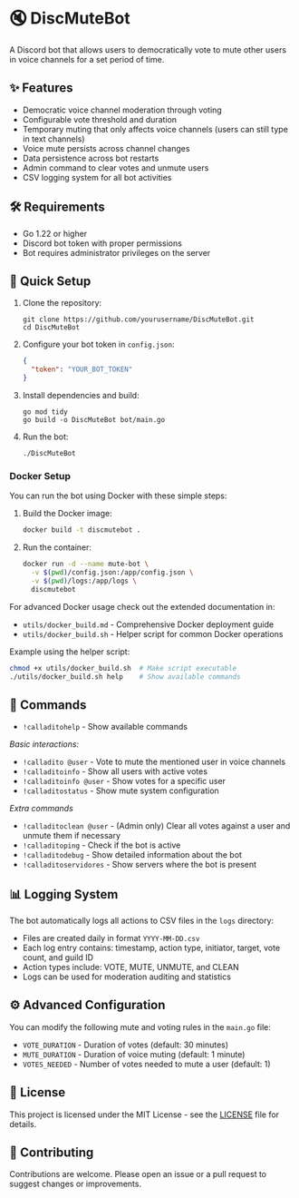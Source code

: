 # 🔇 DiscMuteBot

A Discord bot that allows users to democratically vote to mute other users in voice channels for a set period of time.

## ✨ Features

- Democratic voice channel moderation through voting
- Configurable vote threshold and duration
- Temporary muting that only affects voice channels (users can still type in text channels)
- Voice mute persists across channel changes
- Data persistence across bot restarts
- Admin command to clear votes and unmute users
- CSV logging system for all bot activities

## 🛠️ Requirements

- Go 1.22 or higher
- Discord bot token with proper permissions
- Bot requires administrator privileges on the server

## 🚀 Quick Setup

1. Clone the repository:
   ```
   git clone https://github.com/yourusername/DiscMuteBot.git
   cd DiscMuteBot
   ```

2. Configure your bot token in `config.json`:
   ```json
   {
     "token": "YOUR_BOT_TOKEN"
   }
   ```

3. Install dependencies and build:
   ```
   go mod tidy
   go build -o DiscMuteBot bot/main.go
   ```

4. Run the bot:
   ```
   ./DiscMuteBot
   ```

### Docker Setup

You can run the bot using Docker with these simple steps:

1. Build the Docker image:
   ```bash
   docker build -t discmutebot .
   ```

2. Run the container:
   ```bash
   docker run -d --name mute-bot \
     -v $(pwd)/config.json:/app/config.json \
     -v $(pwd)/logs:/app/logs \
     discmutebot
   ```

For advanced Docker usage check out the extended documentation in:
- `utils/docker_build.md` - Comprehensive Docker deployment guide
- `utils/docker_build.sh` - Helper script for common Docker operations

Example using the helper script:
```bash
chmod +x utils/docker_build.sh  # Make script executable
./utils/docker_build.sh help    # Show available commands
```

## 📝 Commands

- `!calladitohelp` - Show available commands

*Basic interactions:*
- `!calladito @user` - Vote to mute the mentioned user in voice channels
- `!calladitoinfo` - Show all users with active votes
- `!calladitoinfo @user` - Show votes for a specific user
- `!calladitostatus` - Show mute system configuration

*Extra commands*
- `!calladitoclean @user` - (Admin only) Clear all votes against a user and unmute them if necessary
- `!calladitoping` - Check if the bot is active
- `!calladitodebug` - Show detailed information about the bot
- `!calladitoservidores` - Show servers where the bot is present

## 📊 Logging System

The bot automatically logs all actions to CSV files in the `logs` directory:

- Files are created daily in format `YYYY-MM-DD.csv`
- Each log entry contains: timestamp, action type, initiator, target, vote count, and guild ID
- Action types include: VOTE, MUTE, UNMUTE, and CLEAN
- Logs can be used for moderation auditing and statistics

## ⚙️ Advanced Configuration

You can modify the following mute and voting rules in the `main.go` file:

- `VOTE_DURATION` - Duration of votes (default: 30 minutes)
- `MUTE_DURATION` - Duration of voice muting (default: 1 minute)
- `VOTES_NEEDED` - Number of votes needed to mute a user (default: 1)

## 📜 License

This project is licensed under the MIT License - see the [LICENSE](LICENSE) file for details.

## 🤝 Contributing

Contributions are welcome. Please open an issue or a pull request to suggest changes or improvements. 